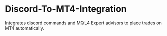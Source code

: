 # Discord-To-MT4-Integration
Integrates discord commands and MQL4 Expert advisors to place trades on MT4 automatically.
